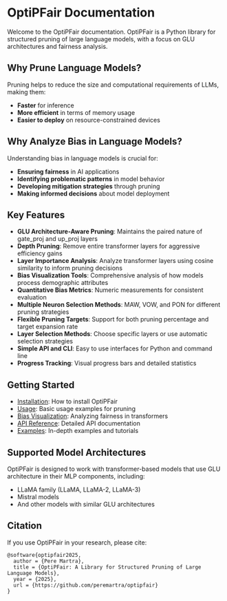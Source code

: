 # OptiPFair Documentation

Welcome to the OptiPFair documentation. OptiPFair is a Python library for structured pruning of large language models, with a focus on GLU architectures and fairness analysis.

## Why Prune Language Models?

Pruning helps to reduce the size and computational requirements of LLMs, making them:

- **Faster** for inference
- **More efficient** in terms of memory usage
- **Easier to deploy** on resource-constrained devices

## Why Analyze Bias in Language Models?

Understanding bias in language models is crucial for:

- **Ensuring fairness** in AI applications
- **Identifying problematic patterns** in model behavior
- **Developing mitigation strategies** through pruning
- **Making informed decisions** about model deployment

## Key Features

- **GLU Architecture-Aware Pruning**: Maintains the paired nature of gate_proj and up_proj layers
- **Depth Pruning**: Remove entire transformer layers for aggressive efficiency gains
- **Layer Importance Analysis**: Analyze transformer layers using cosine similarity to inform pruning decisions
- **Bias Visualization Tools**: Comprehensive analysis of how models process demographic attributes
- **Quantitative Bias Metrics**: Numeric measurements for consistent evaluation
- **Multiple Neuron Selection Methods**: MAW, VOW, and PON for different pruning strategies
- **Flexible Pruning Targets**: Support for both pruning percentage and target expansion rate
- **Layer Selection Methods**: Choose specific layers or use automatic selection strategies
- **Simple API and CLI**: Easy to use interfaces for Python and command line
- **Progress Tracking**: Visual progress bars and detailed statistics

## Getting Started

- [Installation](installation.md): How to install OptiPFair
- [Usage](usage.md): Basic usage examples for pruning
- [Bias Visualization](bias_visualization.md): Analyzing fairness in transformers
- [API Reference](api.md): Detailed API documentation
- [Examples](examples.md): In-depth examples and tutorials

## Supported Model Architectures

OptiPFair is designed to work with transformer-based models that use GLU architecture in their MLP components, including:

- LLaMA family (LLaMA, LLaMA-2, LLaMA-3)
- Mistral models
- And other models with similar GLU architectures

## Citation

If you use OptiPFair in your research, please cite:

```
@software{optipfair2025,
  author = {Pere Martra},
  title = {OptiPFair: A Library for Structured Pruning of Large Language Models},
  year = {2025},
  url = {https://github.com/peremartra/optipfair}
}
```